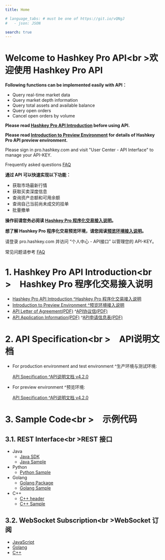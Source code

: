 ```yaml
---
title: Home

# language_tabs: # must be one of https://git.io/vQNgJ
#   - json: JSON 

search: true
---
```


# Welcome to Hashkey Pro API<br \>欢迎使用 Hashkey Pro API

**Following functions can be implemented easily with API：**

* Query real-time market data
* Query market depth information
* Query total assets and available balance
* Query open orders
* Cancel open orders by volume

**Please read [Hashkey Pro API Introduction](https://yushizhao.github.io/XDAEXINTRO/) before using API.**

**Please read [Introduction to Preview Environment](https://yushizhao.github.io/XDAEXINTROPRE/) for details of Hashkey Pro API preview environment.**

Please sign in pro.hashkey.com and visit "User Center - API Interface" to manage your API-KEY.

Frequently asked questions [FAQ](https://support.xdaex.com/hc/en-us/search?utf8=%E2%9C%93&query=api)

**通过 API 可以快速实现以下功能：**

* 获取市场最新行情
* 获取买卖深度信息
* 查询资产总额和可用余额
* 查询自己当前尚未成交的挂单
* 批量撤单

**操作前请您务必阅读 [Hashkey Pro 程序化交易接入说明](https://yushizhao.github.io/XDAEXINTRO/)。**

**想了解 Hashkey Pro 程序化交易预览环境，请您阅读[预览环境接入说明](https://yushizhao.github.io/XDAEXINTROPRE/)。**

请登录 pro.hashkey.com 并访问 “个人中心 - API接口” 以管理您的 API-KEY。

常见问题请参考 [FAQ](https://support.xdaex.com/hc/zh-cn/search?utf8=✓&query=api)

# 1. Hashkey Pro API Introduction<br \>&emsp;Hashkey Pro 程序化交易接入说明
* [Hashkey Pro API Introduction ^Hashkey Pro 程序化交易接入说明](https://yushizhao.github.io/XDAEXINTRO/)
* [Introduction to Preview Environment ^预览环境接入说明](https://yushizhao.github.io/XDAEXINTROPRE/)
* [API Letter of Agreement(PDF)](https://github.com/XDAEX/API/raw/master/documents/API_Letter_of_Agreement_EN.pdf) ^[API协议信(PDF)](https://github.com/XDAEX/API/raw/master/documents/API_Letter_of_Agreement_CN.pdf)
* [API Application Information(PDF)](https://github.com/XDAEX/API/raw/master/documents/API_Application_Information_EN.pdf) ^[API申请信息表(PDF)](https://github.com/XDAEX/API/raw/master/documents/API_Application_Information_CN.pdf)

# 2. API Specification<br \>&emsp;API说明文档

* For production environment and test environment ^生产环境与测试环境:

  [API Specification ^API说明文档 v4.2.0](https://yushizhao.github.io/XDAEXAPI/)

* For preview environment ^预览环境:

  [API Specification ^API说明文档 v4.2.0](https://yushizhao.github.io/XDAEXAPI/)

# 3. Sample Code<br \>&emsp;示例代码
## 3.1. REST Interface<br \>REST 接口
* Java
    +  [Java SDK](https://github.com/XDAEX/API/raw/master/java/xdaex-trading-sdk-1.0.jar)
    +  [Java Sample](https://github.com/XDAEX/API/wiki/REST_sample_java)
* Python
    +  [Python Sample](https://github.com/XDAEX/API/wiki/REST_sample_python)
* Golang
    +  [Golang Package](https://github.com/XDAEX/API/tree/master/golang/eccutils)
    +  [Golang Sample](https://github.com/XDAEX/API/wiki/REST_sample_golang)
* C++
    +  [C++ header](https://github.com/XDAEX/API/raw/master/cpp/eccutils.hpp)
    +  [C++ Sample](https://github.com/XDAEX/API_Docs/wiki/REST_sample_cpp)

## 3.2. WebSocket Subscription<br \>WebSocket 订阅
* [JavaScript](https://github.com/XDAEX/API/wiki/WebSocket_subscription_sample_javascript)
* [Golang](https://github.com/XDAEX/API/wiki/WebSocket_subscription_sample_golang)
* [C++](https://github.com/XDAEX/API/wiki/WebSocket_subscription_sample_cpp)